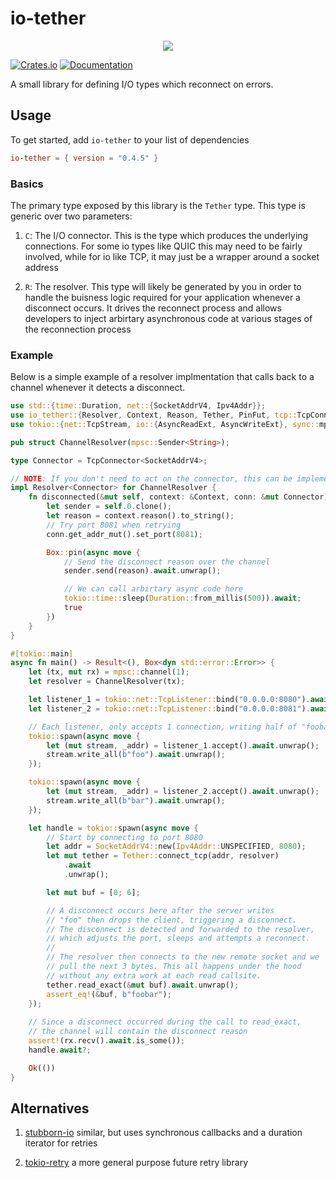 # io-tether

<p align="center">
  <img src="https://cdn.akamai.steamstatic.com/apps/dota2/images/dota_react/abilities/wisp_tether.png" />
</p>

[![Crates.io](https://img.shields.io/crates/v/io-tether.svg)](https://crates.io/crates/io-tether)
[![Documentation](https://docs.rs/io-tether/badge.svg)](https://docs.rs/io-tether/)

A small library for defining I/O types which reconnect on errors. 

## Usage

To get started, add `io-tether` to your list of dependencies

```toml
io-tether = { version = "0.4.5" }
```

### Basics

The primary type exposed by this library is the `Tether` type. This
type is generic over two parameters:

1. `C`: The I/O connector. This is the type which produces the
   underlying connections. For some io types like QUIC this may 
   need to be fairly involved, while for io like TCP, it may just
   be a wrapper around a socket address

1. `R`: The resolver. This type will likely be generated by you in
   order to handle the buisness logic required for your application
   whenever a disconnect occurs. It drives the reconnect process and
   allows developers to inject arbirtary asynchronous code at various
   stages of the reconnection process

### Example

Below is a simple example of a resolver implmentation that calls back
to a channel whenever it detects a disconnect.

```rust
use std::{time::Duration, net::{SocketAddrV4, Ipv4Addr}};
use io_tether::{Resolver, Context, Reason, Tether, PinFut, tcp::TcpConnector};
use tokio::{net::TcpStream, io::{AsyncReadExt, AsyncWriteExt}, sync::mpsc};

pub struct ChannelResolver(mpsc::Sender<String>);

type Connector = TcpConnector<SocketAddrV4>;

// NOTE: If you don't need to act on the connector, this can be implemented for generic `C`
impl Resolver<Connector> for ChannelResolver {
    fn disconnected(&mut self, context: &Context, conn: &mut Connector) -> PinFut<bool> {
        let sender = self.0.clone();
        let reason = context.reason().to_string();
        // Try port 8081 when retrying
        conn.get_addr_mut().set_port(8081);

        Box::pin(async move {
            // Send the disconnect reason over the channel
            sender.send(reason).await.unwrap();

            // We can call arbirtary async code here
            tokio::time::sleep(Duration::from_millis(500)).await;
            true
        })
    }
}

#[tokio::main]
async fn main() -> Result<(), Box<dyn std::error::Error>> {
    let (tx, mut rx) = mpsc::channel(1);
    let resolver = ChannelResolver(tx);

    let listener_1 = tokio::net::TcpListener::bind("0.0.0.0:8080").await?;
    let listener_2 = tokio::net::TcpListener::bind("0.0.0.0:8081").await?;

    // Each listener, only accepts 1 connection, writing half of "foobar"
    tokio::spawn(async move {
        let (mut stream, _addr) = listener_1.accept().await.unwrap();
        stream.write_all(b"foo").await.unwrap();
    });

    tokio::spawn(async move {
        let (mut stream, _addr) = listener_2.accept().await.unwrap();
        stream.write_all(b"bar").await.unwrap();
    });

    let handle = tokio::spawn(async move {
        // Start by connecting to port 8080
        let addr = SocketAddrV4::new(Ipv4Addr::UNSPECIFIED, 8080);
        let mut tether = Tether::connect_tcp(addr, resolver)
            .await
            .unwrap();

        let mut buf = [0; 6];

        // A disconnect occurs here after the server writes
        // "foo" then drops the client, triggering a disconnect. 
        // The disconnect is detected and forwarded to the resolver, 
        // which adjusts the port, sleeps and attempts a reconnect. 
        // 
        // The resolver then connects to the new remote socket and we 
        // pull the next 3 bytes. This all happens under the hood 
        // without any extra work at each read callsite.
        tether.read_exact(&mut buf).await.unwrap();
        assert_eq!(&buf, b"foobar");
    });
    
    // Since a disconnect occurred during the call to read_exact,
    // the channel will contain the disconnect reason
    assert!(rx.recv().await.is_some());
    handle.await?;

    Ok(())
}
```

## Alternatives

1. [stubborn-io](https://crates.io/crates/stubborn-io) similar, but
   uses synchronous callbacks and a duration iterator for retries

2. [tokio-retry](https://crates.io/crates/tokio-retry) a more general
   purpose future retry library
